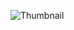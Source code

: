 ![Thumbnail](https://github.com/ThaynaSantana/lista_usuarios_smartfit/assets/88935936/3fb5e87a-cc5d-4761-98cc-179084c41a76)
